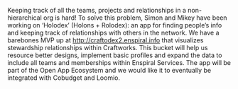 Keeping track of all the teams, projects and relationships in a non-hierarchical org is hard! To solve this problem, Simon and Mikey have been working on ‘Holodex’ (Holons + Rolodex): an app for finding people’s info and keeping track of relationships with others in the network. We have a barebones MVP up at <http://craftodex2.enspiral.info> that visualizes stewardship relationships within Craftworks. This bucket will help us resource better designs, implement basic profiles and expand the data to include all teams and memberships within Enspiral Services. The app will be part of the Open App Ecosystem and we would like it to eventually be integrated with Cobudget and Loomio.
